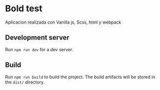 # Bold test

Aplicacion realizada con Vanilla js, Scss, html y webpack

## Development server

Run `npm run dev` for a dev server.

## Build

Run `npm run build` to build the project. The build artifacts will be stored in the `dist/` directory.
